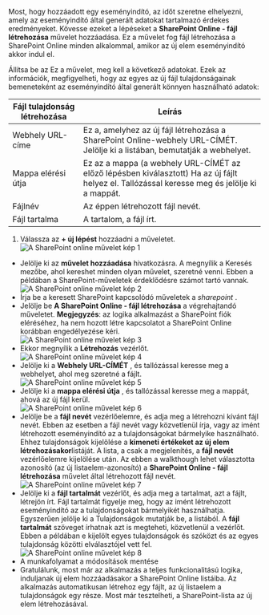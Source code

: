 Most, hogy hozzáadott egy eseményindító, az időt szeretne elhelyezni, amely az eseményindító által generált adatokat tartalmazó érdekes eredményeket. Kövesse ezeket a lépéseket a **SharePoint Online - fájl létrehozása** művelet hozzáadása. Ez a művelet fog fájl létrehozása a SharePoint Online minden alkalommal, amikor az új elem eseményindító akkor indul el. 

Állítsa be az Ez a művelet, meg kell a következő adatokat. Ezek az információk, megfigyelheti, hogy az egyes az új fájl tulajdonságainak bemeneteként az eseményindító által generált könnyen használható adatok:

|Fájl tulajdonság létrehozása|Leírás|
|---|---|
|Webhely URL-címe|Ez a, amelyhez az új fájl létrehozása a SharePoint Online-webhely URL-CÍMÉT. Jelölje ki a listában, bemutatják a webhelyet.|
|Mappa elérési útja|Ez az a mappa (a webhely URL-CÍMÉT az előző lépésben kiválasztott) Ha az új fájlt helyez el. Tallózással keresse meg és jelölje ki a mappát.|
|Fájlnév|Az éppen létrehozott fájl nevét.|
|Fájl tartalma|A tartalom, a fájl írt.|

1. Válassza az **+ új lépést** hozzáadni a műveletet.  
![A SharePoint online művelet kép 1](./media/connectors-create-api-sharepointonline/action-1.png)  
- Jelölje ki az **művelet hozzáadása** hivatkozásra. A megnyílik a Keresés mezőbe, ahol kereshet minden olyan művelet, szeretné venni. Ebben a példában a SharePoint-műveletek érdeklődésre számot tartó vannak.    
![A SharePoint online művelet kép 2](./media/connectors-create-api-sharepointonline/action-2.png)    
- Írja be a keresett SharePoint kapcsolódó műveletek a *sharepoint* .
- Jelölje be **A SharePoint Online - fájl létrehozása** a végrehajtandó műveletet.   **Megjegyzés**: az logika alkalmazást a SharePoint fiók eléréséhez, ha nem hozott létre kapcsolatot a SharePoint Online korábban engedélyezése kéri.    
![A SharePoint online művelet kép 3](./media/connectors-create-api-sharepointonline/action-3.png)    
- Ekkor megnyílik a **Létrehozás** vezérlőt.   
![A SharePoint online művelet kép 4](./media/connectors-create-api-sharepointonline/action-4.png)     
- Jelölje ki a **Webhely URL-CÍMÉT** , és tallózással keresse meg a webhelyet, ahol meg szeretné a fájlt.     
![A SharePoint online művelet kép 5](./media/connectors-create-api-sharepointonline/action-5.png)  
- Jelölje ki a **mappa elérési útja** , és tallózással keresse meg a mappát, ahová az új fájl kerül.  
![A SharePoint online művelet kép 6](./media/connectors-create-api-sharepointonline/action-6.png)  
- Jelölje be a **fájl nevét** vezérlőelemre, és adja meg a létrehozni kívánt fájl nevét. Ebben az esetben a fájl nevét vagy közvetlenül írja, vagy az imént létrehozott eseményindító az a tulajdonságokat bármelyike használható. Ehhez tulajdonságok kijelölése a **kimeneti értékeket az új elem létrehozásakor**listáját. A lista, a csak a megjelenítés, a **fájl nevét** vezérlőelemre kijelölése után. Az ebben a walkthough lehet választotta azonosító (az új listaelem-azonosító) a **SharePoint Online - fájl létrehozása** művelet által létrehozott fájl nevét.    
![A SharePoint online művelet kép 7](./media/connectors-create-api-sharepointonline/action-7.png)  
- Jelölje ki a **fájl tartalmát** vezérlőt, és adja meg a tartalmat, azt a fájlt, létrejön írt. Fájl tartalmát figyelje meg, hogy az imént létrehozott eseményindító az a tulajdonságokat bármelyikét használhatja. Egyszerűen jelölje ki a Tulajdonságok mutatják be, a listából. A **fájl tartalmát** szöveget írhatnak azt is megteheti, közvetlenül a vezérlőt. Ebben a példában e kijelölt egyes tulajdonságok és szóközt és az egyes tulajdonság közötti elválasztójel vett fel.        
![A SharePoint online művelet kép 8](./media/connectors-create-api-sharepointonline/action-8.png)  
- A munkafolyamat a módosítások mentése  
- Gratulálunk, most már az alkalmazás a teljes funkcionalitású logika, induljanak új elem hozzáadásakor a SharePoint Online listáiba. Az alkalmazás automatikusan létrehoz egy fájlt, az új listaelem a tulajdonságok egy része.  Most már tesztelheti, a SharePoint-lista az új elem létrehozásával. 
